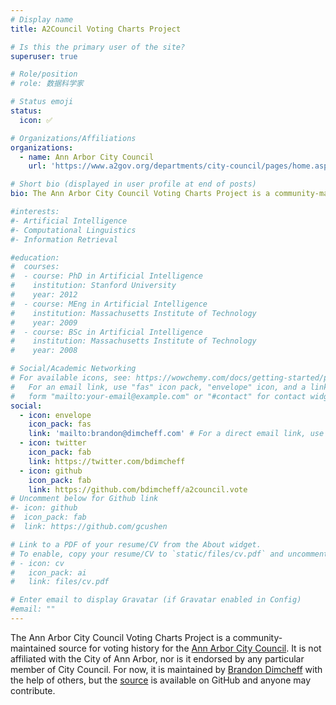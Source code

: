 ```yaml
---
# Display name
title: A2Council Voting Charts Project

# Is this the primary user of the site?
superuser: true

# Role/position
# role: 数据科学家

# Status emoji
status:
  icon: ✅

# Organizations/Affiliations
organizations:
  - name: Ann Arbor City Council
    url: 'https://www.a2gov.org/departments/city-council/pages/home.aspx'

# Short bio (displayed in user profile at end of posts)
bio: The Ann Arbor City Council Voting Charts Project is a community-maintained source for voting history for the Ann Arbor City Council. It is not affiliated with the City of Ann Arbor, nor is it endorsed by any particular member of City Council.

#interests:
#- Artificial Intelligence
#- Computational Linguistics
#- Information Retrieval

#education:
#  courses:
#  - course: PhD in Artificial Intelligence
#    institution: Stanford University
#    year: 2012
#  - course: MEng in Artificial Intelligence
#    institution: Massachusetts Institute of Technology
#    year: 2009
#  - course: BSc in Artificial Intelligence
#    institution: Massachusetts Institute of Technology
#    year: 2008

# Social/Academic Networking
# For available icons, see: https://wowchemy.com/docs/getting-started/page-builder/#icons
#   For an email link, use "fas" icon pack, "envelope" icon, and a link in the
#   form "mailto:your-email@example.com" or "#contact" for contact widget.
social:
  - icon: envelope
    icon_pack: fas
    link: 'mailto:brandon@dimcheff.com' # For a direct email link, use "mailto:test@example.org".
  - icon: twitter
    icon_pack: fab
    link: https://twitter.com/bdimcheff
  - icon: github
    icon_pack: fab
    link: https://github.com/bdimcheff/a2council.vote
# Uncomment below for Github link
#- icon: github
#  icon_pack: fab
#  link: https://github.com/gcushen

# Link to a PDF of your resume/CV from the About widget.
# To enable, copy your resume/CV to `static/files/cv.pdf` and uncomment the lines below.
# - icon: cv
#   icon_pack: ai
#   link: files/cv.pdf

# Enter email to display Gravatar (if Gravatar enabled in Config)
#email: ""
---
```


The Ann Arbor City Council Voting Charts Project is a community-maintained source for voting history for the [Ann Arbor City Council](https://www.a2gov.org/departments/city-council/pages/home.aspx). It is not affiliated with the City of Ann Arbor, nor is it endorsed by any particular member of City Council. For now, it is maintained by [Brandon Dimcheff](https://brandon.dimcheff.com) with the help of others, but the [source](https://github.com/bdimcheff/a2council.vote) is available on GitHub and anyone may contribute.
